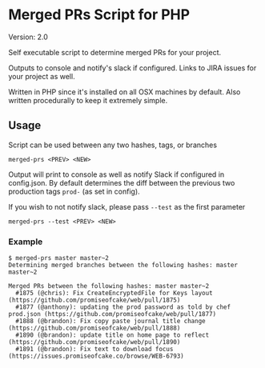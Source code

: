 # Merged PRs Script for PHP

Version: 2.0

Self executable script to determine merged PRs for your project.

Outputs to console and notify's slack if configured. Links to JIRA issues for your project as well.

Written in PHP since it's installed on all OSX machines by default. Also written procedurally to keep it extremely simple.

## Usage
Script can be used between any two hashes, tags, or branches

`merged-prs <PREV> <NEW>`

Output will print to console as well as notify Slack if configured in config.json.
By default determines the diff between the previous two production tags `prod-` (as set in config).

If you wish to not notify slack, please pass `--test` as the first parameter

`merged-prs --test <PREV> <NEW>`

### Example

```
$ merged-prs master master~2
Determining merged branches between the following hashes: master master~2

Merged PRs between the following hashes: master master~2
  #1875 (@chris): Fix CreateEncryptedFile for Keys layout (https://github.com/promiseofcake/web/pull/1875)
  #1877 (@anthony): updating the prod password as told by chef prod.json (https://github.com/promiseofcake/web/pull/1877)
  #1888 (@brandon): Fix copy paste journal title change (https://github.com/promiseofcake/web/pull/1888)
  #1890 (@brandon): update title on home page to reflect (https://github.com/promiseofcake/web/pull/1890)
  #1891 (@brandon): Fix text to download focus (https://issues.promiseofcake.co/browse/WEB-6793)
```


